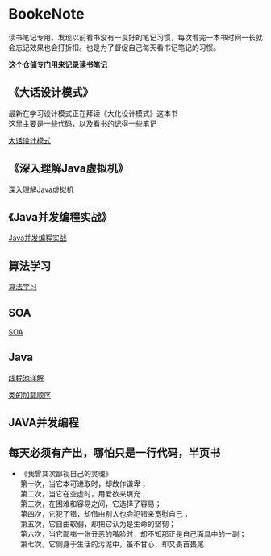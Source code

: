 # BookeNote
读书笔记专用，发现以前看书没有一良好的笔记习惯，每次看完一本书时间一长就会忘记效果也会打折扣。也是为了督促自己每天看书记笔记的习惯。

**这个仓储专门用来记录读书笔记**

## 《大话设计模式》
最新在学习设计模式正在拜读《大化设计模式》这本书<br>
这里主要是一些代码，以及看书的记得一些笔记

[大话设计模式](https://github.com/shanyao19940801/BookeNote/blob/master/ReadingNotes/DaHuaSheJiMoShi/%E5%A4%A7%E5%8C%96%E8%AE%BE%E8%AE%A1%E6%A8%A1%E5%BC%8F.md)

## 《深入理解Java虚拟机》

 [深入理解Java虚拟机](https://github.com/shanyao19940801/BookeNote/blob/master/JVM/%E6%B7%B1%E5%85%A5%E7%90%86%E8%A7%A3Java%E8%99%9A%E6%8B%9F%E6%9C%BA.md)

## 《Java并发编程实战》

[Java并发编程实战](www.baidu.com)

## 算法学习

[算法学习](https://github.com/shanyao19940801/BookeNote/blob/master/ReadingNotes/Algorithm/%E7%AE%97%E6%B3%95%E5%AD%A6%E4%B9%A0.md)

## SOA

[SOA](https://github.com/shanyao19940801/BookeNote/blob/master/ReadingNotes/SOA/files/SOA.md)

## Java

[线程池详解](https://github.com/shanyao19940801/BookeNote/blob/master/ReadingNotes/Other/src/com/yao/other/thread/%E7%BA%BF%E7%A8%8B%E6%B1%A0.md)

[类的加载顺序](https://github.com/shanyao19940801/BookeNote/blob/master/ReadingNotes/Other/src/com/yao/other/jvm/jvm01/java%E7%B1%BB%E5%8A%A0%E8%BD%BD%E9%A1%BA%E5%BA%8F.md)

## JAVA并发编程




## 每天必须有产出，哪怕只是一行代码，半页书
* 《我曾其次鄙视自己的灵魂》<br>
第一次，当它本可进取时，却故作谦卑；<br>
第二次，当它在空虚时，用爱欲来填充；<br>
第三次，在困难和容易之间，它选择了容易；<br>
第四次，它犯了错，却借由别人也会犯错来宽慰自己；<br>
第五次，它自由软弱，却把它认为是生命的坚韧；<br>
第六次，当它鄙夷一张丑恶的嘴脸时，却不知那正是自己面具中的一副；<br>
第七次，它侧身于生活的污泥中，虽不甘心，却又畏首畏尾<br>
